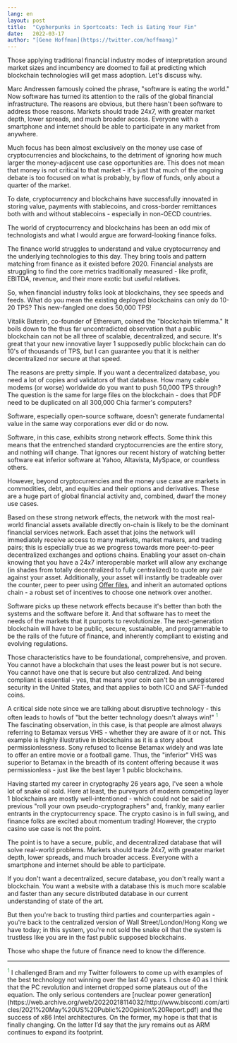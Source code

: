 ```yaml
---
lang: en
layout: post
title:  "Cypherpunks in Sportcoats: Tech is Eating Your Fin"
date:   2022-03-17
author: "[Gene Hoffman](https://twitter.com/hoffmang)"
---
```


Those applying traditional financial industry modes of interpretation around market sizes and incumbency are doomed to fail at predicting which blockchain technologies will get mass adoption. Let's discuss why.

Marc Andressen famously coined the phrase, "software is eating the world." Now software has turned its attention to the rails of the global financial infrastructure. The reasons are obvious, but there hasn't been software to address those reasons. Markets should trade 24x7, with greater market depth, lower spreads, and much broader access. Everyone with a smartphone and internet should be able to participate in any market from anywhere.

Much focus has been almost exclusively on the money use case of cryptocurrencies and blockchains, to the detriment of ignoring how much larger the money-adjacent use case opportunities are. This does not mean that money is not critical to that market - it's just that much of the ongoing debate is too focused on what is probably, by flow of funds, only about a quarter of the market. 

To date, cryptocurrency and blockchains have successfully innovated in storing value, payments with stablecoins, and cross-border remittances both with and without stablecoins - especially in non-OECD countries. 

The world of cryptocurrency and blockchains has been an odd mix of technologists and what I would argue are forward-looking finance folks.

The finance world struggles to understand and value cryptocurrency and the underlying technologies to this day. They bring tools and pattern matching from finance as it existed before 2020. Financial analysts are struggling to find the core metrics traditionally measured - like profit, EBITDA, revenue, and their more exotic but useful relatives. 

So, when financial industry folks look at blockchains, they see speeds and feeds. What do you mean the existing deployed blockchains can only do 10-20 TPS? This new-fangled one does 50,000 TPS!

Vitalik Buterin, co-founder of Ethereum, coined the "blockchain trilemma." It boils down to the thus far uncontradicted observation that a public blockchain can not be all three of scalable, decentralized, and secure. It's great that your new innovative layer 1 supposedly public blockchain can do 10's of thousands of TPS, but I can guarantee you that it is neither decentralized nor secure at that speed.

The reasons are pretty simple. If you want a decentralized database, you need a lot of copies and validators of that database. How many cable modems (or worse) worldwide do you want to push 50,000 TPS through? The question is the same for large files on the blockchain - does that PDF need to be duplicated on all 300,000 Chia farmer's computers?

Software, especially open-source software, doesn't generate fundamental value in the same way corporations ever did or do now.

Software, in this case, exhibits strong network effects. Some think this means that the entrenched standard cryptocurrencies are the entire story, and nothing will change. That ignores our recent history of watching better software eat inferior software at Yahoo, Altavista, MySpace, or countless others.

However, beyond cryptocurrencies and the money use case are markets in commodities, debt, and equities and their options and derivatives. These are a huge part of global financial activity and, combined, dwarf the money use cases.

Based on these strong network effects, the network with the most real-world financial assets available directly on-chain is likely to be the dominant financial services network. Each asset that joins the network will immediately receive access to many markets, market makers, and trading pairs; this is especially true as we progress towards more peer-to-peer decentralized exchanges and options chains. Enabling your asset on-chain knowing that you have a 24x7 interoperable market will allow any exchange (in shades from totally decentralized to fully centralized) to quote any pair against your asset. Additionally, your asset will instantly be tradeable over the counter, peer to peer using [Offer files](https://www.chia.net/2022/01/12/chia-offers-are-here.en.html), and inherit an automated options chain - a robust set of incentives to choose one network over another.

Software picks up these network effects because it's better than both the systems and the software before it. And that software has to meet the needs of the markets that it purports to revolutionize. The next-generation blockchain will have to be public, secure, sustainable, and programmable to be the rails of the future of finance, and inherently compliant to existing and evolving regulations.

Those characteristics have to be foundational, comprehensive, and proven. You cannot have a blockchain that uses the least power but is not secure. You cannot have one that is secure but also centralized. And being compliant is essential - yes, that means your coin can't be an unregistered security in the United States, and that applies to both ICO and SAFT-funded coins.

A critical side note since we are talking about disruptive technology - this often leads to howls of "but the better technology doesn't always win!" <sup style="color: #3aac59;">1</sup> The fascinating observation, in this case, is that people are almost always referring to Betamax versus VHS - whether they are aware of it or not. This example is highly illustrative in blockchains as it is a story about permissionlessness. Sony refused to license Betamax widely and was late to offer an entire movie or a football game. Thus, the "inferior" VHS was superior to Betamax in the breadth of its content offering because it was permissionless - just like the best layer 1 public blockchains.

Having started my career in cryptography 26 years ago, I've seen a whole lot of snake oil sold. Here at least, the purveyors of modern competing layer 1 blockchains are mostly well-intentioned - which could not be said of previous "roll your own pseudo-cryptographers" and, frankly, many earlier entrants in the cryptocurrency space. The crypto casino is in full swing, and finance folks are excited about momentum trading! However, the crypto casino use case is not the point.

The point is to have a secure, public, and decentralized database that will solve real-world problems. Markets should trade 24x7, with greater market depth, lower spreads, and much broader access. Everyone with a smartphone and internet should be able to participate.

If you don't want a decentralized, secure database, you don't really want a blockchain. You want a website with a database this is much more scalable and faster than any secure distributed database in our current understanding of state of the art.

But then you're back to trusting third parties and counterparties again - you're back to the centralized version of Wall Street/London/Hong Kong we have today; in this system, you're not sold the snake oil that the system is trustless like you are in the fast public supposed blockchains.

Those who shape the future of finance need to know the difference.

<hr>
<sup style="color: #3aac59;">1</sup> I challenged Bram and my Twitter followers to come up with examples of the best technology not winning over the last 40 years. I chose 40 as I think that the PC revolution and internet dropped some plateaus out of the equation. The only serious contenders are [nuclear power generation](https://web.archive.org/web/20220218114032/http://www.bisconti.com/articles/2021%20May%20US%20Public%20Opinion%20Report.pdf) and the success of x86 Intel architectures. On the former, my hope is that that is finally changing. On the latter I’d say that the jury remains out as ARM continues to expand its footprint.

